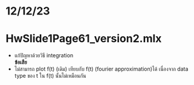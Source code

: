 # 12/12/23

# HwSlide1Page61_version2.mlx
- แก้ปัญหาด้วยวิธี integration  
  **ข้อเสีย**
- ไม่สามารถ plot f(t) (เดิม) เทียบกับ f(t) (fourier approximation)ได้
เนื่องจาก data type ของ t ใน f(t) นั้นไม่เหมือนกัน
